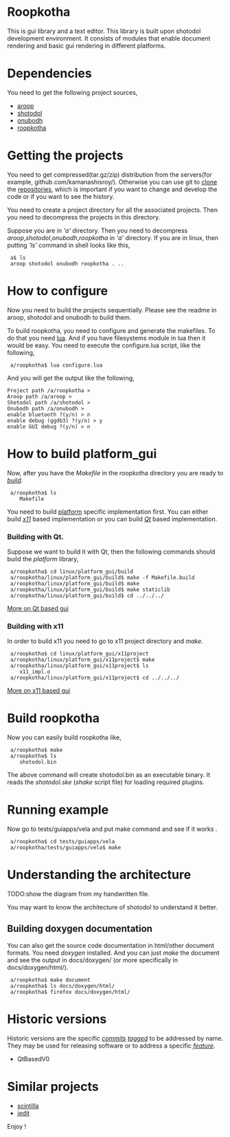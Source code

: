 Roopkotha
=========

This is gui library and a text editor. This library is built upon shotodol development environment. It consists of modules that enable document rendering and basic gui rendering in different platforms.

Dependencies
============

You need to get the following project sources,

- [aroop](https://github.com/kamanashisroy/aroop)
- [shotodol](https://github.com/kamanashisroy/shotodol)
- [onubodh](https://github.com/kamanashisroy/onubodh)
- [roopkotha](https://github.com/kamanashisroy/roopkotha)


Getting the projects
====================

You need to get compressed(tar.gz/zip) distribution from the servers(for example, github.com/kamanashisroy/). Otherwise you can use git to [clone](http://git-scm.com/docs/git-clone) the [repositories](http://en.wikipedia.org/wiki/Repository_%28version_control%29), which is important if you want to change and develop the code or if you want to see the history.

You need to create a project directory for all the associated projects. Then you need to decompress the projects in this directory.

Suppose you are in _'a'_ directory. Then you need to decompress _aroop_,_shotodol_,_onubodh_,_roopkotha_ in _'a'_ directory. If you are in linux, then putting _'ls'_ command in shell looks like this,

```
 a$ ls 
 aroop shotodol onubodh roopkotha . .. 
```


How to configure
===============

Now you need to build the projects sequentially. Please see the readme in aroop, shotodol and onubodh to build them.

To build roopkotha, you need to configure and generate the makefiles. To do that you need [lua](http://www.lua.org/). And if you have filesystems module in lua then it would be easy. You need to execute the configure.lua script, like the following,

```
 a/roopkotha$ lua configure.lua
```

And you will get the output like the following,

```
Project path /a/roopkotha > 
Aroop path /a/aroop > 
Shotodol path /a/shotodol > 
Onubodh path /a/onubodh > 
enable bluetooth ?(y/n) > n
enable debug (ggdb3) ?(y/n) > y
enable GUI debug ?(y/n) > n
```

How to build platform\_gui
======================

Now, after you have the _Makefile_ in the roopkotha directory you are ready to [_build_](http://en.wikipedia.org/wiki/Software_build).
```
 a/roopkotha$ ls
	Makefile
```
You need to build [platform](http://en.wikipedia.org/wiki/Computing_platform) specific implementation first. You can either build [_x11_](http://www.x.org/) based implementation or you can build [_Qt_](http://qt-project.org/) based implementation.

### Building with Qt.

Suppose we want to build it with Qt, then the following commands should build the _platform_ library,

```
 a/roopkotha$ cd linux/platform_gui/build
 a/roopkotha/linux/platform_gui/build$ make -f Makefile.build
 a/roopkotha/linux/platform_gui/build$ make
 a/roopkotha/linux/platform_gui/build$ make staticlib
 a/roopkotha/linux/platform_gui/build$ cd ../../../
```
<a href="linux/platform_gui/qtproject/README.md">More on Qt based gui</a>

### Building with x11

In order to build x11 you need to go to x11 project directory and _make_.

```
 a/roopkotha$ cd linux/platform_gui/x11project
 a/roopkotha/linux/platform_gui/x11project$ make
 a/roopkotha/linux/platform_gui/x11project$ ls
	x11_impl.o
 a/roopkotha/linux/platform_gui/x11project$ cd ../../../
```
<a href="linux/platform_gui/x11project/README.md">More on x11 based gui</a>

Build roopkotha
==============

Now you can easily build roopkotha like,

```
 a/roopkotha$ make
 a/roopkotha$ ls
	shotodol.bin
```

The above command will create shotodol.bin as an executable binary. It reads the _shotodol.ske_ (_shake_ script file) for loading required
plugins. 

Running example
=============

Now go to tests/guiapps/vela and put make command and see if it works .

```
 a/roopkotha$ cd tests/guiapps/vela
 a/roopkotha/tests/guiapps/vela$ make
```

Understanding the architecture
==============================

TODO:show the diagram from my handwritten file.

You may want to know the architecture of shotodol to understand it better.

## Building doxygen documentation

You can also get the source code documentation in html/other document formats. You need _doxygen_ installed. And you can just _make_ the document and see the output in docs/doxygen/ (or more specifically in docs/doxygen/html/).
```
 a/roopkotha$ make document 
 a/roopkotha$ ls docs/doxygen/html/ 
 a/roopkotha$ firefox docs/doxygen/html/
```

Historic versions
=================

Historic versions are the specific [_commits_](http://git-scm.com/docs/git-commit) [_tagged_](http://git-scm.com/docs/git-tag) to be addressed by name. They may be used for releasing software or to address a specific [_feature_](http://en.wikipedia.org/wiki/Feature_%28software_design%29). 

 - QtBasedV0


Similar projects
================

- [scintilla](http://www.scintilla.org/)
- [jedit](http://www.jedit.org/)


Enjoy !


